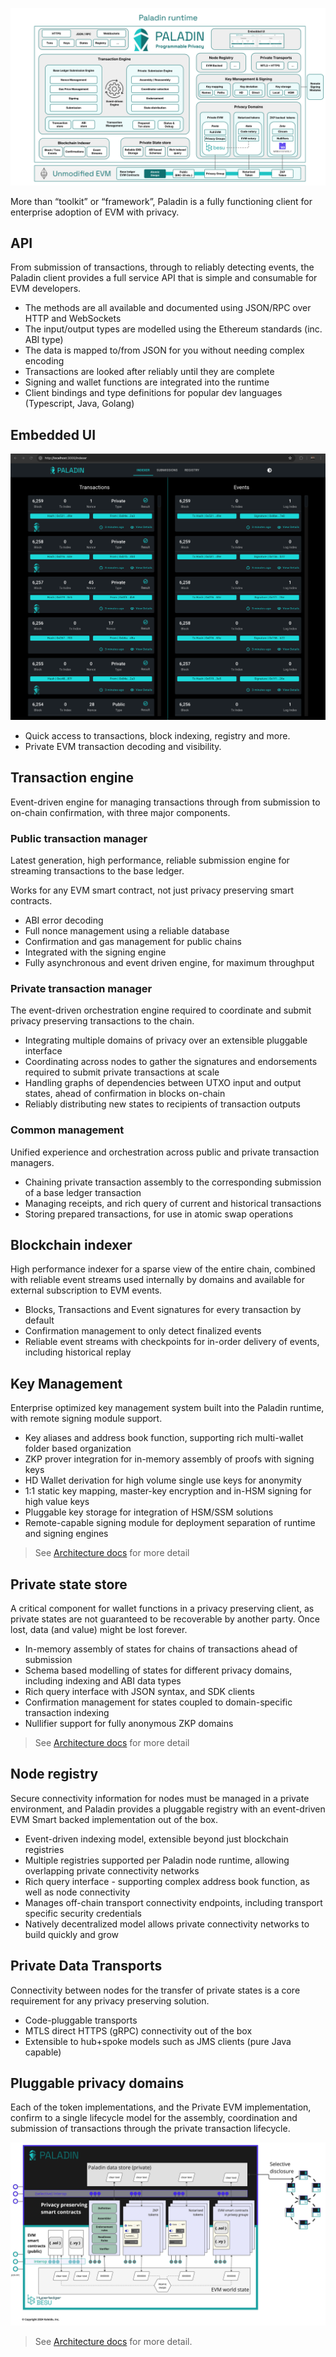 ![Paladin stack](../images/paladin_runtime.svg)

More than “toolkit” or “framework”, Paladin is a fully functioning client for enterprise adoption of EVM with privacy.

## API

From submission of transactions, through to reliably detecting events, the Paladin client provides a full service API that is simple and consumable for EVM developers.

- The methods are all available and documented using JSON/RPC over HTTP and WebSockets
- The input/output types are modelled using the Ethereum standards (inc. ABI type)
- The data is mapped to/from JSON for you without needing complex encoding
- Transactions are looked after reliably until they are complete
- Signing and wallet functions are integrated into the runtime
- Client bindings and type definitions for popular dev languages (Typescript, Java, Golang)

## Embedded UI

![Paladin UI](../images/paladin_ui.png)

- Quick access to transactions, block indexing, registry and more.
- Private EVM transaction decoding and visibility.

## Transaction engine

Event-driven engine for managing transactions through from submission to on-chain confirmation, with three major components.

### Public transaction manager

Latest generation, high performance, reliable submission engine for streaming transactions to the base ledger.

Works for any EVM smart contract, not just privacy preserving smart contracts.

- ABI error decoding
- Full nonce management using a reliable database
- Confirmation and gas management for public chains
- Integrated with the signing engine
- Fully asynchronous and event driven engine, for maximum throughput

### Private transaction manager

The event-driven orchestration engine required to coordinate and submit privacy preserving transactions to the chain.

- Integrating multiple domains of privacy over an extensible pluggable interface
- Coordinating across nodes to gather the signatures and endorsements required to submit private transactions at scale
- Handling graphs of dependencies between UTXO input and output states, ahead of confirmation in blocks on-chain
- Reliably distributing new states to recipients of transaction outputs

### Common management

Unified experience and orchestration across public and private transaction managers.

- Chaining private transaction assembly to the corresponding submission of a base ledger transaction
- Managing receipts, and rich query of current and historical transactions
- Storing prepared transactions, for use in atomic swap operations

## Blockchain indexer

High performance indexer for a sparse view of the entire chain, combined with reliable event streams used internally by domains and available for external subscription to EVM events.

- Blocks, Transactions and Event signatures for every transaction by default
- Confirmation management to only detect finalized events
- Reliable event streams with checkpoints for in-order delivery of events, including historical replay

## Key Management

Enterprise optimized key management system built into the Paladin runtime, with remote signing module support.

- Key aliases and address book function, supporting rich multi-wallet folder based organization
- ZKP prover integration for in-memory assembly of proofs with signing keys
- HD Wallet derivation for high volume single use keys for anonymity
- 1:1 static key mapping, master-key encryption and in-HSM signing for high value keys
- Pluggable key storage for integration of HSM/SSM solutions
- Remote-capable signing module for deployment separation of runtime and signing engines

> See [Architecture docs](../architecture/key_management.md) for more detail

## Private state store

A critical component for wallet functions in a privacy preserving client, as private states are not guaranteed to be recoverable by another party. Once lost, data (and value) might be lost forever.

- In-memory assembly of states for chains of transactions ahead of submission
- Schema based modelling of states for different privacy domains, including indexing and ABI data types
- Rich query interface with JSON syntax, and SDK clients
- Confirmation management for states coupled to domain-specific transaction indexing
- Nullifier support for fully anonymous ZKP domains

> See [Architecture docs](../architecture/state_store.md) for more detail

## Node registry

Secure connectivity information for nodes must be managed in a private environment, and Paladin provides a pluggable registry with an event-driven EVM Smart backed implementation out of the box.

- Event-driven indexing model, extensible beyond just blockchain registries
- Multiple registries supported per Paladin node runtime, allowing overlapping private connectivity networks
- Rich query interface - supporting complex address book function, as well as node connectivity
- Manages off-chain transport connectivity endpoints, including transport specific security credentials
- Natively decentralized model allows private connectivity networks to build quickly and grow

## Private Data Transports

Connectivity between nodes for the transfer of private states is a core requirement for any privacy preserving solution.

- Code-pluggable transports
- MTLS direct HTTPS (gRPC) connectivity out of the box
- Extensible to hub+spoke models such as JMS clients (pure Java capable)

## Pluggable privacy domains

Each of the token implementations, and the Private EVM implementation, confirm to a single lifecycle model for the assembly, coordination and submission of transactions through the private transaction lifecycle.

![Privacy domain architecture](../images/architecture_overview.jpg)

> See [Architecture docs](../architecture/domains.md) for more detail.